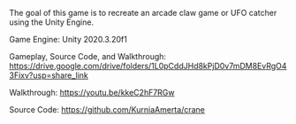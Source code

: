 The goal of this game is to recreate an arcade claw game or UFO catcher using the Unity Engine.

Game Engine:
Unity 2020.3.20f1

Gameplay, Source Code, and Walkthrough:
https://drive.google.com/drive/folders/1L0pCddJHd8kPjD0v7mDM8EvRgO43Fixv?usp=share_link

Walkthrough:
https://youtu.be/kkeC2hF7RGw

Source Code:
https://github.com/KurniaAmerta/crane